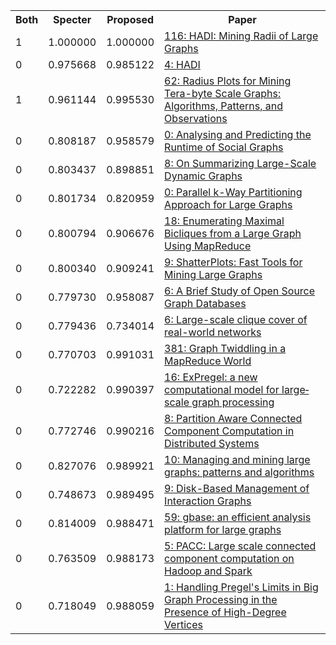 <html><table><tr>
<th>Both</th>
<th>Specter</th>
<th>Proposed</th>
<th>Paper</th>
</tr>
<tr>
<td>1</td>
<td>1.000000</td>
<td>1.000000</td>
<td><a href="https://www.semanticscholar.org/paper/a4adfcd5d94c8478279ea8f34553b1bee590198f">116: HADI: Mining Radii of Large Graphs</a></td>
</tr>
<tr>
<td>0</td>
<td>0.975668</td>
<td>0.985122</td>
<td><a href="https://www.semanticscholar.org/paper/419183b6b78d315062dc8835cf8cf585d468cf76">4: HADI</a></td>
</tr>
<tr>
<td>1</td>
<td>0.961144</td>
<td>0.995530</td>
<td><a href="https://www.semanticscholar.org/paper/3ec471e5bc2b36394500fa44c1ca339fc1c5142d">62: Radius Plots for Mining Tera-byte Scale Graphs: Algorithms, Patterns, and Observations</a></td>
</tr>
<tr>
<td>0</td>
<td>0.808187</td>
<td>0.958579</td>
<td><a href="https://www.semanticscholar.org/paper/b8db37e71a65af01e78d19d23d62f17e767d791c">0: Analysing and Predicting the Runtime of Social Graphs</a></td>
</tr>
<tr>
<td>0</td>
<td>0.803437</td>
<td>0.898851</td>
<td><a href="https://www.semanticscholar.org/paper/1850e9b7b72dfcb178b8b813cc6110dd5ee1147b">8: On Summarizing Large-Scale Dynamic Graphs</a></td>
</tr>
<tr>
<td>0</td>
<td>0.801734</td>
<td>0.820959</td>
<td><a href="https://www.semanticscholar.org/paper/ac48504a59f07831683812864bc8f793aebcc1ef">0: Parallel k-Way Partitioning Approach for Large Graphs</a></td>
</tr>
<tr>
<td>0</td>
<td>0.800794</td>
<td>0.906676</td>
<td><a href="https://www.semanticscholar.org/paper/fcc48064a095f04c3ca7dec0329c3122163efeaf">18: Enumerating Maximal Bicliques from a Large Graph Using MapReduce</a></td>
</tr>
<tr>
<td>0</td>
<td>0.800340</td>
<td>0.909241</td>
<td><a href="https://www.semanticscholar.org/paper/f4d5e2704f7f2523660465d8eef550c198992c07">9: ShatterPlots: Fast Tools for Mining Large Graphs</a></td>
</tr>
<tr>
<td>0</td>
<td>0.779730</td>
<td>0.958087</td>
<td><a href="https://www.semanticscholar.org/paper/5dd053a842575eeb2d94846be6fa7e146a885923">6: A Brief Study of Open Source Graph Databases</a></td>
</tr>
<tr>
<td>0</td>
<td>0.779436</td>
<td>0.734014</td>
<td><a href="https://www.semanticscholar.org/paper/c0277586ba43e57e8618c63606ac48252210f067">6: Large-scale clique cover of real-world networks</a></td>
</tr>
<tr>
<td>0</td>
<td>0.770703</td>
<td>0.991031</td>
<td><a href="https://www.semanticscholar.org/paper/b155ef07c0d664d3f2f4d6071410649f87a210f3">381: Graph Twiddling in a MapReduce World</a></td>
</tr>
<tr>
<td>0</td>
<td>0.722282</td>
<td>0.990397</td>
<td><a href="https://www.semanticscholar.org/paper/b49a4be7e6f0594db49f267c620ec8eb6df37daf">16: ExPregel: a new computational model for large‐scale graph processing</a></td>
</tr>
<tr>
<td>0</td>
<td>0.772746</td>
<td>0.990216</td>
<td><a href="https://www.semanticscholar.org/paper/11595c8a4743be92418d19483029f4d8da3de76c">8: Partition Aware Connected Component Computation in Distributed Systems</a></td>
</tr>
<tr>
<td>0</td>
<td>0.827076</td>
<td>0.989921</td>
<td><a href="https://www.semanticscholar.org/paper/243b0298ef93534c87afb2c04010305c9f1086f0">10: Managing and mining large graphs: patterns and algorithms</a></td>
</tr>
<tr>
<td>0</td>
<td>0.748673</td>
<td>0.989495</td>
<td><a href="https://www.semanticscholar.org/paper/4d49ba044f785e9d1efd49952a9fdbdab8aeaea2">9: Disk-Based Management of Interaction Graphs</a></td>
</tr>
<tr>
<td>0</td>
<td>0.814009</td>
<td>0.988471</td>
<td><a href="https://www.semanticscholar.org/paper/3760caa379ebaca3f317a3dc719c16f6552f48e8">59: gbase: an efficient analysis platform for large graphs</a></td>
</tr>
<tr>
<td>0</td>
<td>0.763509</td>
<td>0.988173</td>
<td><a href="https://www.semanticscholar.org/paper/5b1526d6e1e787d348d0a886d101e00ea4267032">5: PACC: Large scale connected component computation on Hadoop and Spark</a></td>
</tr>
<tr>
<td>0</td>
<td>0.718049</td>
<td>0.988059</td>
<td><a href="https://www.semanticscholar.org/paper/a6c7521acae72a0996cb028c35f585de38c11588">1: Handling Pregel's Limits in Big Graph Processing in the Presence of High-Degree Vertices</a></td>
</tr>
</table></html>
